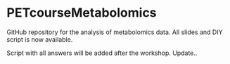 # PETcourseMetabolomics
GitHub repository for the analysis of metabolomics data.
All slides and DIY script is now available.

Script with all answers will be added after the workshop.
Update..
